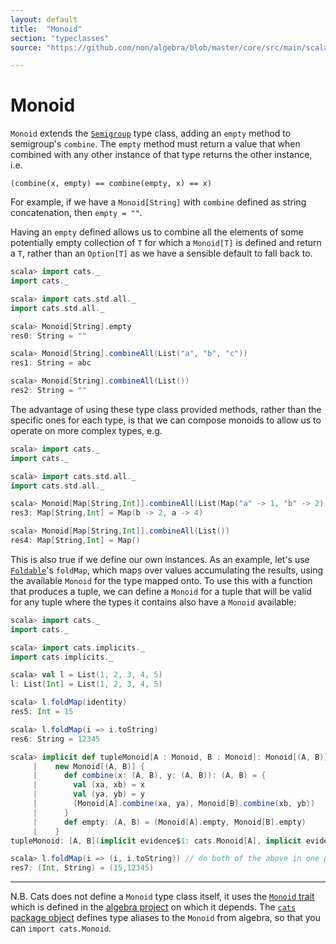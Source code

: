 ```yaml
---
layout: default
title:  "Monoid"
section: "typeclasses"
source: "https://github.com/non/algebra/blob/master/core/src/main/scala/algebra/Monoid.scala"

---
```

# Monoid

`Monoid` extends the [`Semigroup`](semigroup.html) type class, adding an 
`empty` method to semigroup's `combine`. The `empty` method must return a 
value that when combined with any other instance of that type returns the 
other instance, i.e.

    (combine(x, empty) == combine(empty, x) == x)
    
For example, if we have a `Monoid[String]` with `combine` defined as string 
concatenation, then `empty = ""`.

Having an `empty` defined allows us to combine all the elements of some 
potentially empty collection of `T` for which a `Monoid[T]` is defined and 
return a `T`, rather than an `Option[T]` as we have a sensible default to 
fall back to.
 
```scala
scala> import cats._
import cats._

scala> import cats.std.all._
import cats.std.all._

scala> Monoid[String].empty
res0: String = ""

scala> Monoid[String].combineAll(List("a", "b", "c"))
res1: String = abc

scala> Monoid[String].combineAll(List())
res2: String = ""
```

The advantage of using these type class provided methods, rather than the 
specific ones for each type, is that we can compose monoids to allow us to 
operate on more complex types, e.g.
 
```scala
scala> import cats._
import cats._

scala> import cats.std.all._
import cats.std.all._

scala> Monoid[Map[String,Int]].combineAll(List(Map("a" -> 1, "b" -> 2), Map("a" -> 3)))
res3: Map[String,Int] = Map(b -> 2, a -> 4)

scala> Monoid[Map[String,Int]].combineAll(List())
res4: Map[String,Int] = Map()
```

This is also true if we define our own instances. As an example, let's use 
[`Foldable`](foldable.html)'s `foldMap`, which maps over values accumulating
the results, using the available `Monoid` for the type mapped onto. To use this
with a function that produces a tuple, we can define a `Monoid` for a tuple 
that will be valid for any tuple where the types it contains also have a 
`Monoid` available:

```scala
scala> import cats._
import cats._

scala> import cats.implicits._
import cats.implicits._

scala> val l = List(1, 2, 3, 4, 5)
l: List[Int] = List(1, 2, 3, 4, 5)

scala> l.foldMap(identity)
res5: Int = 15

scala> l.foldMap(i => i.toString)
res6: String = 12345

scala> implicit def tupleMonoid[A : Monoid, B : Monoid]: Monoid[(A, B)] =
     |    new Monoid[(A, B)] {
     |      def combine(x: (A, B), y: (A, B)): (A, B) = {
     |        val (xa, xb) = x
     |        val (ya, yb) = y
     |        (Monoid[A].combine(xa, ya), Monoid[B].combine(xb, yb))
     |      }
     |      def empty: (A, B) = (Monoid[A].empty, Monoid[B].empty)
     |    }
tupleMonoid: [A, B](implicit evidence$1: cats.Monoid[A], implicit evidence$2: cats.Monoid[B])cats.Monoid[(A, B)]

scala> l.foldMap(i => (i, i.toString)) // do both of the above in one pass, hurrah!
res7: (Int, String) = (15,12345)
```

-------------------------------------------------------------------------------
 
N.B.
Cats does not define a `Monoid` type class itself, it uses the [`Monoid`
trait](https://github.com/non/algebra/blob/master/core/src/main/scala/algebra/Monoid.scala)
which is defined in the [algebra project](https://github.com/non/algebra) on 
which it depends. The [`cats` package object](https://github.com/non/cats/blob/master/core/src/main/scala/cats/package.scala)
defines type aliases to the `Monoid` from algebra, so that you can
`import cats.Monoid`.
